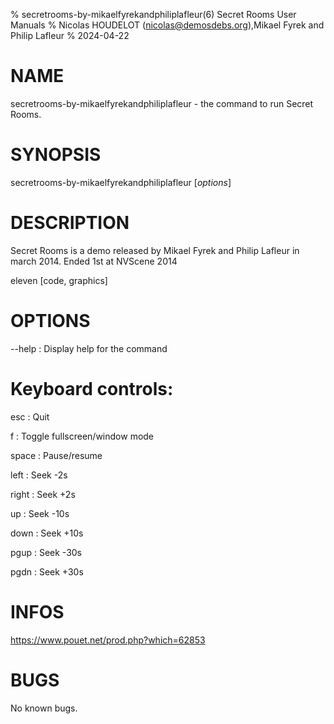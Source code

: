 % secretrooms-by-mikaelfyrekandphiliplafleur(6) Secret Rooms User Manuals
% Nicolas HOUDELOT (nicolas@demosdebs.org),Mikael Fyrek and Philip Lafleur
% 2024-04-22

# NAME
secretrooms-by-mikaelfyrekandphiliplafleur - the command to run Secret Rooms.

# SYNOPSIS
secretrooms-by-mikaelfyrekandphiliplafleur [*options*]

# DESCRIPTION
Secret Rooms is a demo released by Mikael Fyrek and Philip Lafleur in march 2014.
Ended 1st at NVScene 2014

eleven [code, graphics]

# OPTIONS
\--help
:   Display help for the command

# Keyboard controls:
esc
:  Quit

f
:  Toggle fullscreen/window mode

space
:  Pause/resume

left
:  Seek -2s

right
:   Seek +2s

up
:   Seek -10s

down
:   Seek +10s

pgup
:   Seek -30s

pgdn
:    Seek +30s

# INFOS
https://www.pouet.net/prod.php?which=62853

# BUGS
No known bugs.

